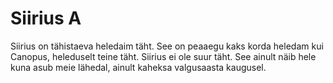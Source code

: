 # Siirius A

Siirius on tähistaeva heledaim täht. See on peaaegu kaks korda heledam kui
Canopus, heleduselt teine täht. Siirius ei ole suur täht. See ainult näib hele
kuna asub meie lähedal, ainult kaheksa valgusaasta kaugusel.
